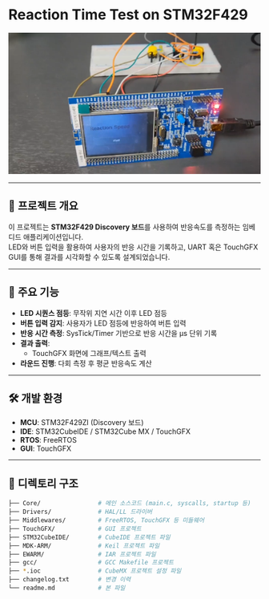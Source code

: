 # Reaction Time Test on STM32F429

![Project Image](docs/project_overview.png)  

---

## 📌 프로젝트 개요
이 프로젝트는 **STM32F429 Discovery 보드**를 사용하여 반응속도를 측정하는 임베디드 애플리케이션입니다.  
LED와 버튼 입력을 활용하여 사용자의 반응 시간을 기록하고, UART 혹은 TouchGFX GUI를 통해 결과를 시각화할 수 있도록 설계되었습니다.  

---

## 🚀 주요 기능
- **LED 시퀀스 점등**: 무작위 지연 시간 이후 LED 점등  
- **버튼 입력 감지**: 사용자가 LED 점등에 반응하여 버튼 입력  
- **반응 시간 측정**: SysTick/Timer 기반으로 반응 시간을 μs 단위 기록  
- **결과 출력**: 
  - TouchGFX 화면에 그래프/텍스트 출력  
- **라운드 진행**: 다회 측정 후 평균 반응속도 계산  

---

## 🛠 개발 환경
- **MCU**: STM32F429ZI (Discovery 보드)  
- **IDE**: STM32CubeIDE / STM32Cube MX / TouchGFX 
- **RTOS**: FreeRTOS 
- **GUI**: TouchGFX  

---

## 📂 디렉토리 구조
```bash
├── Core/                # 메인 소스코드 (main.c, syscalls, startup 등)
├── Drivers/             # HAL/LL 드라이버
├── Middlewares/         # FreeRTOS, TouchGFX 등 미들웨어
├── TouchGFX/            # GUI 프로젝트
├── STM32CubeIDE/        # CubeIDE 프로젝트 파일
├── MDK-ARM/             # Keil 프로젝트 파일
├── EWARM/               # IAR 프로젝트 파일
├── gcc/                 # GCC Makefile 프로젝트
├── *.ioc                # CubeMX 프로젝트 설정 파일
├── changelog.txt        # 변경 이력
└── readme.md            # 본 파일

